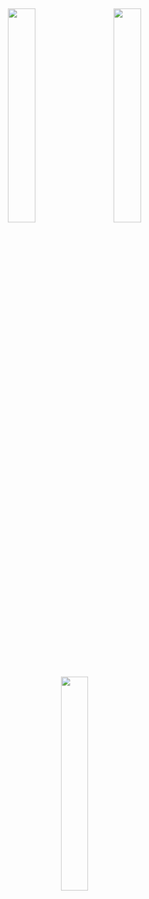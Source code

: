 <p align="center" width="100%">
    <img style="padding: 20px;" width="33%" src="https://i.stack.imgur.com/RJj4x.png"> 
    <img style="padding: 20px;" width="33%" src="https://i.stack.imgur.com/RJj4x.png"> 
    <img style="padding: 20px;" width="33%" src="https://i.stack.imgur.com/RJj4x.png"> 
</p>
